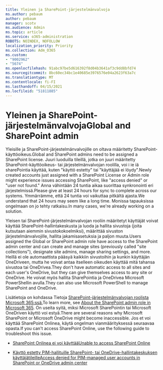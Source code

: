 ```yaml
---
title: Yleinen ja SharePoint-järjestelmänvalvoja
ms.author: pebaum
author: pebaum
manager: scotv
ms.audience: Admin
ms.topic: article
ms.service: o365-administration
ROBOTS: NOINDEX, NOFOLLOW
localization_priority: Priority
ms.collection: Adm_O365
ms.custom:
- "9002962"
- "5674"
ms.openlocfilehash: 91abc97be5d616392f8d04b3641af3c9dd8bfd74
ms.sourcegitcommit: 8bc60ec34bc1e40685e3976576e04a2623f63a7c
ms.translationtype: MT
ms.contentlocale: fi-FI
ms.lasthandoff: 04/15/2021
ms.locfileid: "51811885"
---
```

# <a name="global-and-sharepoint-admin"></a><span data-ttu-id="98659-102">Yleinen ja SharePoint-järjestelmänvalvoja</span><span class="sxs-lookup"><span data-stu-id="98659-102">Global and SharePoint admin</span></span>

<span data-ttu-id="98659-103">Yleisille ja SharePoint-järjestelmänvalvojille on oltava määritetty SharePoint-käyttöoikeus.</span><span class="sxs-lookup"><span data-stu-id="98659-103">Global and SharePoint admins need to be assigned a SharePoint license.</span></span> <span data-ttu-id="98659-104">Juuri luoduilla tileillä, jotka on juuri määritetty SharePoint-käyttöoikeus- tai järjestelmänvalvojan roolilla, voi i ie iä sharePointia käyttää, kuten "käyttö estetty" tai "käyttäjää ei löydy".</span><span class="sxs-lookup"><span data-stu-id="98659-104">Newly created accounts just assigned with a SharePoint License or Admin role might experience issues accessing SharePoint, like "access denied" or "user not found."</span></span> <span data-ttu-id="98659-105">Anna vähintään 24 tuntia aikaa suorittaa synkronointi eri järjestelmissä.</span><span class="sxs-lookup"><span data-stu-id="98659-105">Please give at least 24 hours for sync to complete across our systems.</span></span> <span data-ttu-id="98659-106">Ymmärrämme, että 24 tuntia voi vaikuttaa pitkältä ajasta.</span><span class="sxs-lookup"><span data-stu-id="98659-106">We understand that 24 hours may seem like a long time.</span></span> <span data-ttu-id="98659-107">Monissa tapauksissa ongelmaan on jo tehty ratkaisu.</span><span class="sxs-lookup"><span data-stu-id="98659-107">In many cases, we're already working on a solution.</span></span>

<span data-ttu-id="98659-108">Yleisen tai SharePoint-järjestelmänvalvojan rooliin määritetyt käyttäjät voivat käyttää SharePoint-hallintakeskusta ja luoda ja hallita sivustoja (joita kutsutaan aiemmin sivustokokoelmiksi), määrittää sivuston järjestelmänvalvojille, hallita jakamisasetuksia ja paljon muuta.</span><span class="sxs-lookup"><span data-stu-id="98659-108">Users assigned the Global or SharePoint admin role have access to the SharePoint admin center and can create and manage sites (previously called "site collections"), designate site admins, manage sharing settings, and more.</span></span> <span data-ttu-id="98659-109">Heillä ei ole automaattista pääsyä kaikkiin sivustoihin ja kunkin käyttäjän OneDriveen, mutta he voivat antaa itselleen oikeuden käyttää mitä tahansa sivustoa tai OneDrivea.</span><span class="sxs-lookup"><span data-stu-id="98659-109">They don't have automatic access to all sites and each user's OneDrive, but they can give themselves access to any site or OneDrive.</span></span> <span data-ttu-id="98659-110">He voivat myös hallita SharePointia ja OneDrivea Microsoft PowerShellin avulla.</span><span class="sxs-lookup"><span data-stu-id="98659-110">They can also use Microsoft PowerShell to manage SharePoint and OneDrive.</span></span>

<span data-ttu-id="98659-111">Lisätietoja on kohdassa Tietoja [SharePoint-järjestelmänvalvojan roolista Microsoft 365:ssä.](https://docs.microsoft.com/sharepoint/sharepoint-admin-role)</span><span class="sxs-lookup"><span data-stu-id="98659-111">To learn more, see [About the SharePoint admin role in Microsoft 365](https://docs.microsoft.com/sharepoint/sharepoint-admin-role).</span></span>
<span data-ttu-id="98659-112">On useita syitä, miksi Microsoft SharePointin tai Microsoft OneDriven käyttö voi estyä.</span><span class="sxs-lookup"><span data-stu-id="98659-112">There are several reasons why Microsoft SharePoint or Microsoft OneDrive might become inaccessible.</span></span> <span data-ttu-id="98659-113">Jos et voi käyttää SharePoint Onlinea, käytä ongelman vianmäärityksessä seuraavaa opasta.</span><span class="sxs-lookup"><span data-stu-id="98659-113">If you can't access SharePoint Online, use the following guide to troubleshoot this issue.</span></span>

- [<span data-ttu-id="98659-114">SharePoint Onlinea ei voi käyttää</span><span class="sxs-lookup"><span data-stu-id="98659-114">Unable to access SharePoint Online</span></span>](https://docs.microsoft.com/sharepoint/troubleshoot/sharing-and-permissions/sharepoint-online-inaccessible)

- [<span data-ttu-id="98659-115">Käyttö estetty PIM-hallituille SharePoint- tai OneDrive-hallintakeskuksen käyttäjätileille</span><span class="sxs-lookup"><span data-stu-id="98659-115">Access denied for PIM-managed user accounts in SharePoint or OneDrive admin center</span></span>](https://docs.microsoft.com/sharepoint/troubleshoot/administration/access-denied-to-pim-user-accounts)